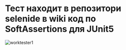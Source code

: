 ﻿# Тест находит в репозитори selenide в wiki код по SoftAssertions для JUnit5
![worktester1](https://github.com/user-attachments/assets/9d289d3a-ada5-40ce-8867-0b5580714471)
